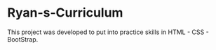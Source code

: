 # Ryan-s-Curriculum
This project was developed to put into practice skills in HTML - CSS - BootStrap.
